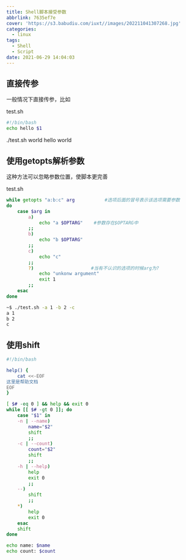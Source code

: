 ```yaml
---
title: Shell脚本接受参数
abbrlink: 7635ef7e
cover: 'https://s3.babudiu.com/iuxt//images/202211041307268.jpg'
categories:
  - linux
tags:
  - Shell
  - Script
date: 2021-06-29 14:04:03
---
```


## 直接传参

一般情况下直接传参，比如

test.sh

```bash
#!/bin/bash
echo hello $1
```

./test.sh world
hello world

## 使用getopts解析参数

这种方法可以忽略参数位置，使脚本更完善

test.sh

```bash
while getopts "a:b:c" arg           #选项后面的冒号表示该选项需要参数
do
    case $arg in
        a)
            echo "a $OPTARG"    #参数存在$OPTARG中
        ;;
        b)
            echo "b $OPTARG"
        ;;
        c)
            echo "c"
        ;;
        ?)                     #当有不认识的选项的时候arg为?
            echo "unkonw argument"
            exit 1
        ;;
    esac
done
```

```bash
~$ ./test.sh -a 1 -b 2 -c  
a 1  
b 2  
c
```

## 使用shift

```bash
#!/bin/bash

help() {
    cat <<-EOF
这里是帮助文档
EOF
}

[ $# -eq 0 ] && help && exit 0
while [[ $# -gt 0 ]]; do
    case "$1" in
    -n | --name)
        name="$2"
        shift
        ;;
    -c | --count)
        count="$2"
        shift
        ;;
    -h | --help)
        help
        exit 0
        ;;
    --)
        shift
        ;;
    *)
        help
        exit 0
    esac
    shift
done

echo name: $name
echo count: $count

```
